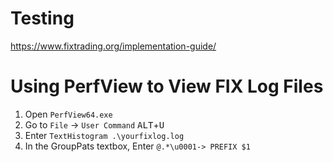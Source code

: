 # Testing

https://www.fixtrading.org/implementation-guide/

# Using PerfView to View FIX Log Files

1. Open `PerfView64.exe`
2. Go to `File` -> `User Command` <kbd>ALT</kbd>+<kbd>U</kbd>
3. Enter `TextHistogram .\yourfixlog.log`
4. In the GroupPats textbox, Enter `@.*\u0001-> PREFIX $1`
